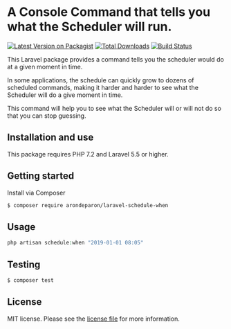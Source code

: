# A Console Command that tells you what the Scheduler will run.

[![Latest Version on Packagist][ico-version]][link-packagist]
[![Total Downloads][ico-downloads]][link-downloads]
[![Build Status][ico-travis]][link-travis]

This Laravel package provides a command tells you the scheduler would do at a given moment in time.

In some applications, the schedule can quickly grow to dozens of scheduled commands, making it harder
and harder to see what the Scheduler will do a give moment in time.

This command will help you to see what the Scheduler will or will not do so that you can stop guessing.

## Installation and use
This package requires PHP 7.2 and Laravel 5.5 or higher.

## Getting started
Install via Composer

``` bash
$ composer require arondeparon/laravel-schedule-when
```

## Usage

``` php
php artisan schedule:when "2019-01-01 08:05"
```

## Testing

``` bash
$ composer test
```

## License

MIT license. Please see the [license file](license.md) for more information.

[ico-version]: https://img.shields.io/packagist/v/arondeparon/schedulewhen.svg?style=flat-square
[ico-downloads]: https://img.shields.io/packagist/dt/arondeparon/schedulewhen.svg?style=flat-square
[ico-travis]: https://img.shields.io/travis/arondeparon/schedulewhen/master.svg?style=flat-square
[ico-styleci]: https://styleci.io/repos/12345678/shield

[link-packagist]: https://packagist.org/packages/arondeparon/schedulewhen
[link-downloads]: https://packagist.org/packages/arondeparon/schedulewhen
[link-travis]: https://travis-ci.org/arondeparon/schedulewhen
[link-styleci]: https://styleci.io/repos/12345678
[link-author]: https://github.com/arondeparon
[link-contributors]: ../../contributors
